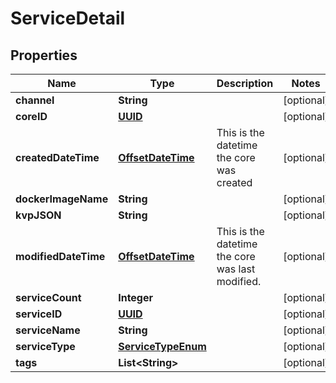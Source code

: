 

# ServiceDetail

## Properties

Name | Type | Description | Notes
------------ | ------------- | ------------- | -------------
**channel** | **String** |  |  [optional]
**coreID** | [**UUID**](UUID.md) |  |  [optional]
**createdDateTime** | [**OffsetDateTime**](OffsetDateTime.md) | This is the datetime the core was created |  [optional]
**dockerImageName** | **String** |  |  [optional]
**kvpJSON** | **String** |  |  [optional]
**modifiedDateTime** | [**OffsetDateTime**](OffsetDateTime.md) | This is the datetime the core was last modified. |  [optional]
**serviceCount** | **Integer** |  |  [optional]
**serviceID** | [**UUID**](UUID.md) |  |  [optional]
**serviceName** | **String** |  |  [optional]
**serviceType** | [**ServiceTypeEnum**](ServiceTypeEnum.md) |  |  [optional]
**tags** | **List&lt;String&gt;** |  |  [optional]



